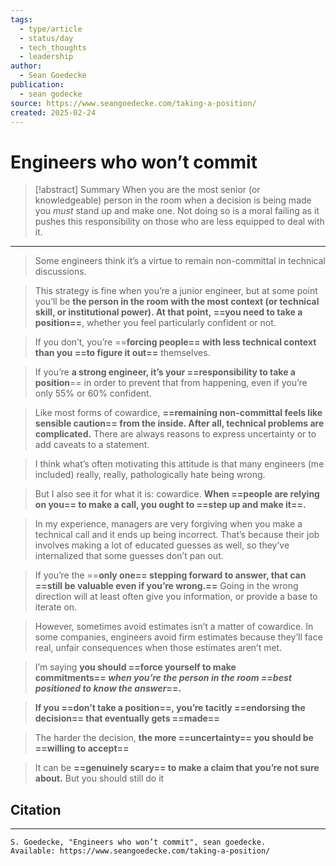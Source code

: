 ```yaml
---
tags:
  - type/article
  - status/day
  - tech_thoughts
  - leadership
author:
  - Sean Goedecke
publication:
  - sean godecke
source: https://www.seangoedecke.com/taking-a-position/
created: 2025-02-24
---
```

# Engineers who won’t commit

> [!abstract] Summary
> When you are the most senior (or knowledgeable) person in the room when a decision is being made you *must* stand up and make one. Not doing so is a moral failing as it pushes this responsibility on those who are less equipped to deal with it. 

---
> Some engineers think it’s a virtue to remain non-committal in technical discussions.

> This strategy is fine when you’re a junior engineer, but at some point you’ll be **the person in the room with the most context (or technical skill, or institutional power). At that point, ==you need to take a position==**, whether you feel particularly confident or not.

> If you don’t, you’re ==**forcing people== with less technical context than you ==to figure it out==** themselves.

> If you’re **a strong engineer, it’s your ==responsibility to take a position**== in order to prevent that from happening, even if you’re only 55% or 60% confident.

> Like most forms of cowardice, **==remaining non-committal feels like sensible caution== from the inside. After all, technical problems are complicated.** There are always reasons to express uncertainty or to add caveats to a statement.

> I think what’s often motivating this attitude is that many engineers (me included) really, really, pathologically hate being wrong.

> But I also see it for what it is: cowardice. **When ==people are relying on you== to make a call, you ought to ==step up and make it==.**

> In my experience, managers are very forgiving when you make a technical call and it ends up being incorrect. That’s because their job involves making a lot of educated guesses as well, so they’ve internalized that some guesses don’t pan out.

> If you’re the ==**only one== stepping forward to answer, that can ==still be valuable even if you’re wrong.==** Going in the wrong direction will at least often give you information, or provide a base to iterate on.

> However, sometimes avoid estimates isn’t a matter of cowardice. In some companies, engineers avoid firm estimates because they’ll face real, unfair consequences when those estimates aren’t met.

> I’m saying **you should ==force yourself to make commitments== _when you’re the person in the room ==best positioned to know the answer_==.**

> **If you ==don’t take a position==, you’re tacitly ==endorsing the decision== that eventually gets ==made==**

> The harder the decision, **the more ==uncertainty== you should be ==willing to accept==**

> It can be **==genuinely scary== to make a claim that you’re not sure about.** But you should still do it
## Citation
---
```
S. Goedecke, "Engineers who won’t commit", sean goedecke.
Available: https://www.seangoedecke.com/taking-a-position/
```

